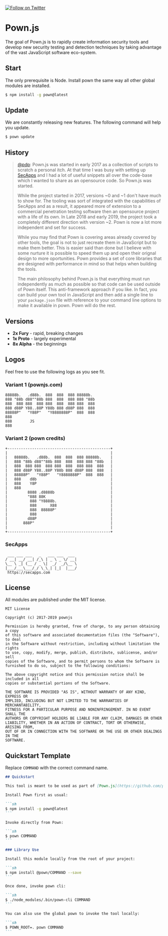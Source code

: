 [![Follow on Twitter](https://img.shields.io/twitter/follow/pownjs.svg?logo=twitter)](https://twitter.com/pownjs)

# Pown.js

The goal of Pown.js is to rapidly create information security tools and develop new security testing and detection techniques by taking advantage of the vast JavaScript software eco-system.

## Start

The only prerequisite is Node. Install pown the same way all other global modules are installed.

```sh
$ npm install -g pown@latest
```

## Update

We are constantly releasing new features. The following command will help you update.

```sh
$ pown update
```

## History

> [@pdp](https://twitter.com/pdp): Pown.js was started in early 2017 as a collection of scripts to scratch a personal itch. At that time I was busy with setting up [SecApps](https://secapps.com) and I had a lot of useful snippets all over the code-base which I wanted to share as an opensource code. So Pown.js was started.
>
> While the project started in 2017, versions ~0 and ~1 don't have much to show for. The tooling was sort of integrated with the capabilities of SecApps and as a result, it appeared more of extension to a commercial penetration testing software then an opensource project with a life of its own. In Late 2018 and early 2019, the project took a completely different direction with version ~2. Pown is now a lot more independent and set for success.
>
> While you may find that Pown is covering areas already covered by other tools, the goal is not to just recreate them in JavaScript but to make them better. This is easier said than done but I believe with some nurture it is possible to speed them up and open their orignal design to more oportunities. Pown provides a set of core libraries that are designed with performance in mind so that helps when building the tools.
>
> The main philosophy behind Pown.js is that everything must run independently as much as possible so that code can be used outside of Pown itself. This anti-framework approach if you like. In fact, you can build your own tool in JavaScript and then add a single line to your `package.json` file with reference to your command line options to make it available in pown. Pown will do the rest.

## Versions

* **2x Fury** - rapid, breaking changes
* **1x Proto** - largely experimental
* **8x Alpha** - the beginnings

## Logos

Feel free to use the following logs as you see fit.

### Variant 1 (pownjs.com)

```
88888b.   .d88b.  888  888  888 88888b.  
888 "88b d88""88b 888  888  888 888 "88b 
888  888 888  888 888  888  888 888  888 
888 d88P Y88..88P Y88b 888 d88P 888  888 
88888P"   "Y88P"   "Y8888888P"  888  888 
888                                   
888        JS                         
888                                     
```

### Variant 2 (pown credits)

```
+----------------------------------------------+
|                                              |
|   88888b.   .d88b.  888  888  888 88888b.    |
|   888 "88b d88""88b 888  888  888 888 "88b   |
|   888  888 888  888 888  888  888 888  888   |
|   888 d88P Y88..88P Y88b 888 d88P 888  888   |
|   88888P"   "Y88P"   "Y8888888P"  888  888   |
|   888    d8b                                 |
|   888    Y8P                                 |
|   888                                        |
|         8888 .d8888b                         |
|         "888 88K                             |
|          888 "Y8888b.                        |
|          888      X88                        |
|          888  88888P'                        |
|          888                                 |
|         d88P                                 |
|       888P"                                  |
|                                              |
+----------------------------------------------+
```

### SecApps

```
 ___ ___ ___   _   ___ ___  ___
/ __| __/ __| /_\ | _ \ _ \/ __|
\__ \ _| (__ / _ \|  _/  _/\__ \
|___/___\___/_/ \_\_| |_|  |___/
 https://secapps.com
```

## License

All modules are published under the MIT license.

```
MIT License

Copyright (c) 2017-2019 pownjs

Permission is hereby granted, free of charge, to any person obtaining a copy
of this software and associated documentation files (the "Software"), to deal
in the Software without restriction, including without limitation the rights
to use, copy, modify, merge, publish, distribute, sublicense, and/or sell
copies of the Software, and to permit persons to whom the Software is
furnished to do so, subject to the following conditions:

The above copyright notice and this permission notice shall be included in all
copies or substantial portions of the Software.

THE SOFTWARE IS PROVIDED "AS IS", WITHOUT WARRANTY OF ANY KIND, EXPRESS OR
IMPLIED, INCLUDING BUT NOT LIMITED TO THE WARRANTIES OF MERCHANTABILITY,
FITNESS FOR A PARTICULAR PURPOSE AND NONINFRINGEMENT. IN NO EVENT SHALL THE
AUTHORS OR COPYRIGHT HOLDERS BE LIABLE FOR ANY CLAIM, DAMAGES OR OTHER
LIABILITY, WHETHER IN AN ACTION OF CONTRACT, TORT OR OTHERWISE, ARISING FROM,
OUT OF OR IN CONNECTION WITH THE SOFTWARE OR THE USE OR OTHER DEALINGS IN THE
SOFTWARE.
```

## Quickstart Template

Replace `COMMAND` with the correct command name.

````markdown
## Quickstart

This tool is meant to be used as part of [Pown.js](https://github.com/pownjs/pown) but it can be invoked separately as an independent tool.

Install Pown first as usual:

```sh
$ npm install -g pown@latest
```

Invoke directly from Pown:

```sh
$ pown COMMAND
```

### Library Use

Install this module locally from the root of your project:

```sh
$ npm install @pown/COMMAND --save
```

Once done, invoke pown cli:

```sh
$ ./node_modules/.bin/pown-cli COMMAND
```

You can also use the global pown to invoke the tool locally:

```sh
$ POWN_ROOT=. pown COMMAND
```
````
